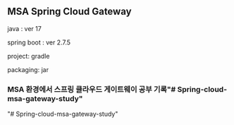 ## MSA Spring Cloud Gateway

java : ver 17

spring boot : ver 2.7.5

project: gradle

packaging: jar

### MSA 환경에서 스프링 클라우드 게이트웨이 공부 기록"# Spring-cloud-msa-gateway-study" 
"# Spring-cloud-msa-gateway-study" 
